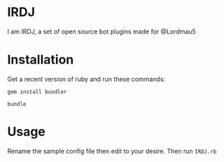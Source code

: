 IRDJ
====
I am IRDJ, a set of open source bot plugins made for @Lordmau5

Installation
============
Get a recent version of ruby and run these commands:

`gem install bundler`

`bundle`

Usage
=====
Rename the sample config file then edit to your desire. Then run `IRDJ.rb`
